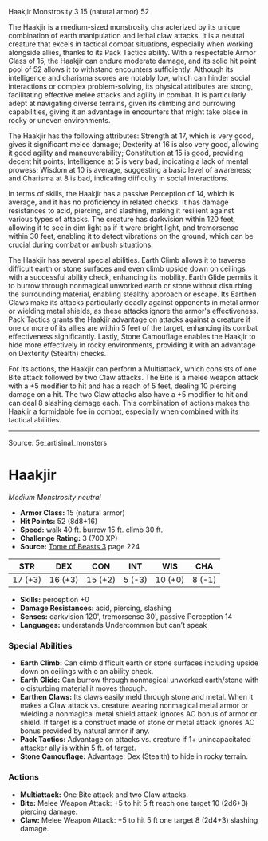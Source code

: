 <MonsterName/>Haakjir</MonsterName>
<CreatureType/>Monstrosity</CreatureType>
<CR/>3</CR>
<AC/>15 (natural armor)</AC>
<HP/>52</HP>
<summary>The Haakjir is a medium-sized monstrosity characterized by its unique combination of earth manipulation and lethal claw attacks. It is a neutral creature that excels in tactical combat situations, especially when working alongside allies, thanks to its Pack Tactics ability. With a respectable Armor Class of 15, the Haakjir can endure moderate damage, and its solid hit point pool of 52 allows it to withstand encounters sufficiently. Although its intelligence and charisma scores are notably low, which can hinder social interactions or complex problem-solving, its physical attributes are strong, facilitating effective melee attacks and agility in combat. It is particularly adept at navigating diverse terrains, given its climbing and burrowing capabilities, giving it an advantage in encounters that might take place in rocky or uneven environments.</summary>

<detail>

The Haakjir has the following attributes: Strength at 17, which is very good, gives it significant melee damage; Dexterity at 16 is also very good, allowing it good agility and maneuverability; Constitution at 15 is good, providing decent hit points; Intelligence at 5 is very bad, indicating a lack of mental prowess; Wisdom at 10 is average, suggesting a basic level of awareness; and Charisma at 8 is bad, indicating difficulty in social interactions.

In terms of skills, the Haakjir has a passive Perception of 14, which is average, and it has no proficiency in related checks. It has damage resistances to acid, piercing, and slashing, making it resilient against various types of attacks. The creature has darkvision within 120 feet, allowing it to see in dim light as if it were bright light, and tremorsense within 30 feet, enabling it to detect vibrations on the ground, which can be crucial during combat or ambush situations.

The Haakjir has several special abilities. Earth Climb allows it to traverse difficult earth or stone surfaces and even climb upside down on ceilings with a successful ability check, enhancing its mobility. Earth Glide permits it to burrow through nonmagical unworked earth or stone without disturbing the surrounding material, enabling stealthy approach or escape. Its Earthen Claws make its attacks particularly deadly against opponents in metal armor or wielding metal shields, as these attacks ignore the armor's effectiveness. Pack Tactics grants the Haakjir advantage on attacks against a creature if one or more of its allies are within 5 feet of the target, enhancing its combat effectiveness significantly. Lastly, Stone Camouflage enables the Haakjir to hide more effectively in rocky environments, providing it with an advantage on Dexterity (Stealth) checks.

For its actions, the Haakjir can perform a Multiattack, which consists of one Bite attack followed by two Claw attacks. The Bite is a melee weapon attack with a +5 modifier to hit and has a reach of 5 feet, dealing 10 piercing damage on a hit. The two Claw attacks also have a +5 modifier to hit and can deal 8 slashing damage each. This combination of actions makes the Haakjir a formidable foe in combat, especially when combined with its tactical abilities.</detail>



---

Source: 5e_artisinal_monsters

# Haakjir

*Medium* *Monstrosity* *neutral*

- **Armor Class:** 15 (natural armor)
- **Hit Points:** 52 (8d8+16)
- **Speed:** walk 40 ft. burrow 15 ft. climb 30 ft.
- **Challenge Rating:** 3 (700 XP)
- **Source:** [Tome of Beasts 3](https://koboldpress.com/kpstore/product/tome-of-beasts-3-for-5th-edition/) page 224

| STR | DEX | CON | INT | WIS | CHA |
| --- | --- | --- | --- | --- | --- |
| 17 (+3) | 16 (+3) | 15 (+2) | 5 (-3) | 10 (+0) | 8 (-1) |

- **Skills:** perception +0
- **Damage Resistances:** acid, piercing, slashing
- **Senses:** darkvision 120', tremorsense 30', passive Perception 14
- **Languages:** understands Undercommon but can’t speak

### Special Abilities

- **Earth Climb:** Can climb difficult earth or stone surfaces including upside down on ceilings with o an ability check.
- **Earth Glide:** Can burrow through nonmagical unworked earth/stone with o disturbing material it moves through.
- **Earthen Claws:** Its claws easily meld through stone and metal. When it makes a Claw attack vs. creature wearing nonmagical metal armor or wielding a nonmagical metal shield attack ignores AC bonus of armor or shield. If target is a construct made of stone or metal attack ignores AC bonus provided by natural armor if any.
- **Pack Tactics:** Advantage on attacks vs. creature if 1+ unincapacitated attacker ally is within 5 ft. of target.
- **Stone Camouflage:** Advantage: Dex (Stealth) to hide in rocky terrain.

### Actions

- **Multiattack:** One Bite attack and two Claw attacks.
- **Bite:** Melee Weapon Attack: +5 to hit 5 ft reach one target 10 (2d6+3) piercing damage.
- **Claw:** Melee Weapon Attack: +5 to hit 5 ft one target 8 (2d4+3) slashing damage.




